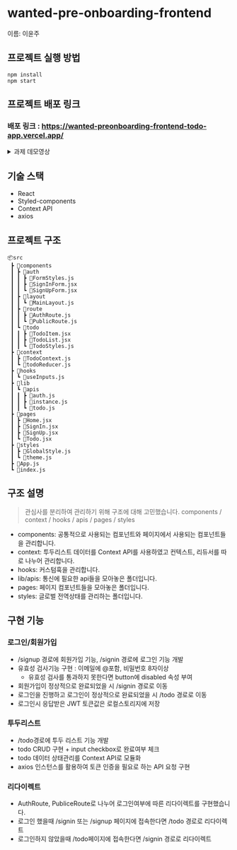 # wanted-pre-onboarding-frontend

이름: 이윤주

## 프로젝트 실행 방법

```
npm install
npm start
```

## 프로젝트 배포 링크

### 배포 링크 : https://wanted-preonboarding-frontend-todo-app.vercel.app/

<details>
<summary> 과제 데모영상 </summary>

![사전과제_데모영상](https://github.com/lyeejj/wanted-pre-onboarding-frontend/assets/72495998/abe4a86a-09d1-4082-87fc-3ede9f453e91)

</details>

## 기술 스택

- React
- Styled-components
- Context API
- axios

## 프로젝트 구조

```
📦src
 ┣ 📂components
 ┃ ┣ 📂auth
 ┃ ┃ ┣ 📜FormStyles.js
 ┃ ┃ ┣ 📜SignInForm.jsx
 ┃ ┃ ┗ 📜SignUpForm.jsx
 ┃ ┣ 📂layout
 ┃ ┃ ┗ 📜MainLayout.js
 ┃ ┣ 📂route
 ┃ ┃ ┣ 📜AuthRoute.js
 ┃ ┃ ┗ 📜PublicRoute.js
 ┃ ┗ 📂todo
 ┃ ┃ ┣ 📜TodoItem.jsx
 ┃ ┃ ┣ 📜TodoList.jsx
 ┃ ┃ ┗ 📜TodoStyles.js
 ┣ 📂context
 ┃ ┣ 📜TodoContext.js
 ┃ ┗ 📜todoReducer.js
 ┣ 📂hooks
 ┃ ┗ 📜useInputs.js
 ┣ 📂lib
 ┃ ┗ 📂apis
 ┃ ┃ ┣ 📜auth.js
 ┃ ┃ ┣ 📜instance.js
 ┃ ┃ ┗ 📜todo.js
 ┣ 📂pages
 ┃ ┣ 📜Home.jsx
 ┃ ┣ 📜SignIn.jsx
 ┃ ┣ 📜SignUp.jsx
 ┃ ┗ 📜Todo.jsx
 ┣ 📂styles
 ┃ ┣ 📜GlobalStyle.js
 ┃ ┗ 📜theme.js
 ┣ 📜App.js
 ┗ 📜index.js
```

## 구조 설명

> 관심사를 분리하여 관리하기 위해 구조에 대해 고민했습니다.
> components / context / hooks / apis / pages / styles

- components: 공통적으로 사용되는 컴포넌트와 페이지에서 사용되는 컴포넌트들을 관리합니다.
- context: 투두리스트 데이터를 Context API를 사용하였고 컨텍스트, 리듀서를 따로 나누어 관리합니다.
- hooks: 커스텀훅을 관리합니다.
- lib/apis: 통신에 필요한 api들을 모아놓은 폴더입니다.
- pages: 페이지 컴포넌트들을 모아놓은 폴더입니다.
- styles: 글로벌 전역상태를 관리하는 폴더입니다.

## 구현 기능

### 로그인/회원가입

- /signup 경로에 회원가입 기능, /signin 경로에 로그인 기능 개발
- 유효성 검사기능 구현 : 이메일에 @포함, 비밀번호 8자이상
  - 유효성 검사를 통과하지 못한다면 button에 disabled 속성 부여
- 회원가입이 정상적으로 완료되었을 시 /signin 경로로 이동
- 로그인을 진행하고 로그인이 정상적으로 완료되었을 시 /todo 경로로 이동
- 로그인시 응답받은 JWT 토큰값은 로컬스토리지에 저장

### 투두리스트

- /todo경로에 투두 리스트 기능 개발
- todo CRUD 구현 + input checkbox로 완료여부 체크
- todo 데이터 상태관리를 Context API로 모듈화
- axios 인스턴스를 활용하여 토큰 인증을 필요로 하는 API 요청 구현

### 리다이렉트

- AuthRoute, PubliceRoute로 나누어 로그인여부에 따른 리다이렉트를 구현했습니다.
- 로그인 했을때 /signin 또는 /signup 페이지에 접속한다면 /todo 경로로 리다이렉트
- 로그인하지 않았을때 /todo페이지에 접속한다면 /signin 경로로 리다이렉트
